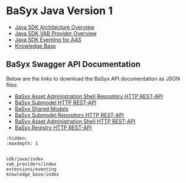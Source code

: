 # BaSyx Java Version 1

* [Java SDK Architecture Overview](./sdk/java/index.md)
* [Java SDK VAB Provider Overview](./vab_providers/index.md)
* [Java SDK Eventing for AAS](./extensions/eventing.md)
* [Knowledge Base](./knowledge_base/index.md)

## BaSyx Swagger API Documentation

Below are the links to download the BaSyx API documentation as JSON files:

- [BaSyx Asset Administration Shell Repository HTTP REST-API](./swagger/basyx_asset_administration_shell_repository_http_rest_api-v1.json)
- [BaSyx Submodel HTTP REST-API](./swagger/basyx_submodel_http_rest_api-v1.json)
- [BaSyx Shared Models](./swagger/shared_models-v1.json)
- [BaSyx Submodel Repository HTTP REST-API](./swagger/basyx_submodel_repository_http_rest_api-v1.json)
- [BaSyx Asset Administration Shell HTTP REST-API](./swagger/basyx_asset_administration_shell_http_rest_api-v1.json)
- [BaSyx Registry HTTP REST-API](./swagger/basyx_registry_api-v1.json)

```{toctree}
:hidden:
:maxdepth: 1


sdk/java/index
vab_providers/index
extensions/eventing
knowledge_base/index

```